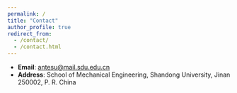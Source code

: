 ```yaml
---
permalink: /
title: "Contact"
author_profile: true
redirect_from: 
  - /contact/
  - /contact.html
---
```

- **Email**: antesu@mail.sdu.edu.cn  
- **Address**: School of Mechanical Engineering, Shandong University, Jinan 250002, P. R. China
